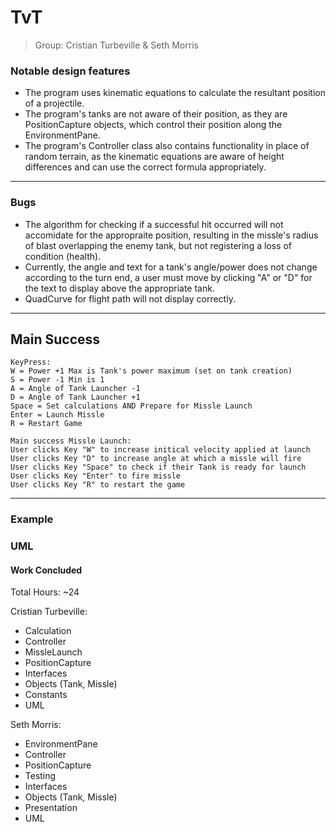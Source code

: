 # TvT
> Group: Cristian Turbeville & Seth Morris

### Notable design features
- The program uses kinematic equations to calculate the resultant position of a projectile. <br />
- The program's tanks are not aware of their position, as they are PositionCapture objects, which control their position along the EnvironmentPane. <br />
- The program's Controller class also contains functionality in place of random terrain, as the kinematic equations are aware of height differences and can use the correct formula appropriately.
---
### Bugs
- The algorithm for checking if a successful hit occurred will not accomidate for the appropraite position, resulting in the missle's radius of blast overlapping the enemy tank, but not registering a loss of condition (health).
- Currently, the angle and text for a tank's angle/power does not change according to the turn end, a user must move by clicking "A" or "D" for the text to display above the appropriate tank.
- QuadCurve for flight path will not display correctly.
---

## Main Success

```
KeyPress:
W = Power +1 Max is Tank's power maximum (set on tank creation)
S = Power -1 Min is 1
A = Angle of Tank Launcher -1
D = Angle of Tank Launcher +1
Space = Set calculations AND Prepare for Missle Launch
Enter = Launch Missle
R = Restart Game

Main success Missle Launch:
User clicks Key "W" to increase initical velocity applied at launch
User clicks Key "D" to increase angle at which a missle will fire
User clicks Key "Space" to check if their Tank is ready for launch
User clicks Key "Enter" to fire missle
User clicks Key "R" to restart the game
```
---

### Example


### UML


#### Work Concluded

Total Hours: ~24

Cristian Turbeville:
- Calculation
- Controller
- MissleLaunch
- PositionCapture
- Interfaces
- Objects (Tank, Missle)
- Constants
- UML

Seth Morris: 
- EnvironmentPane
- Controller
- PositionCapture
- Testing
- Interfaces
- Objects (Tank, Missle)
- Presentation
- UML
